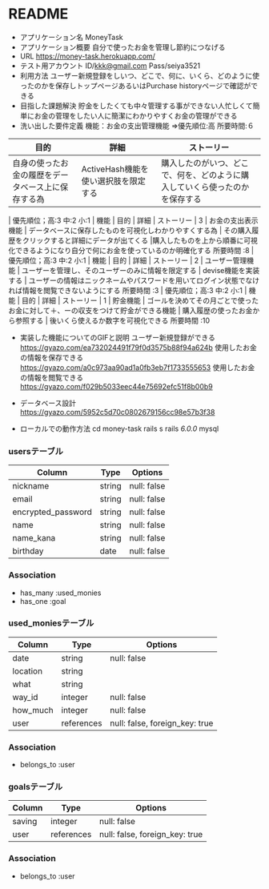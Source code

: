 # README

- アプリケーション名          MoneyTask     
- アプリケーション概要        自分で使ったお金を管理し節約につなげる 
- URL                      https://money-task.herokuapp.com/
- テスト用アカウント          ID/kkk@gmail.com  Pass/seiya3521
- 利用方法                  ユーザー新規登録をしいつ、どこで、何に、いくら、どのように使ったのかを保存しトップページあるいはPurchase historyページで確認ができる
- 目指した課題解決            貯金をしたくても中々管理する事ができない人忙しくて簡単にお金の菅理をしたい人に簡潔にわかりやすくお金の管理ができる
- 洗い出した要件定義
機能：お金の支出管理機能 =>優先順位:高 所要時間:６

| 目的                                         | 詳細                               | ストーリー                                                      |
| ------------------------------------------- | -------------------------------   | ---------------------------------------------------------------|
| 自身の使ったお金の履歴をデータベース上に保存する為   | ActiveHash機能を使い選択肢を限定する | 購入したのがいつ、どこで、何を、どのように購入していくら使ったのかを保存する |

| 優先順位；高:3 中:2 小:1 | 機能            | 目的                                           | 詳細                                       | ストーリー
| 3                     | お金の支出表示機能 | データベースに保存したものを可視化しわかりやすくする為 | その購入履歴をクリックすると詳細にデータが出てくる |購入したものを上から順番に可視化できるようになり自分で何にお金を使っているのか明確化する 所要時間 :8
| 優先順位；高:3 中:2 小:1 | 機能           | 目的                                       | 詳細               | ストーリー 
| 2                     | ユーザー管理機能 | ユーザーを管理し、そのユーザーのみに情報を限定する | devise機能を実装する | ユーザーの情報はニックネームやパスワードを用いてログイン状態でなければ情報を閲覧できないようにする 所要時間 :3
| 優先順位；高:3 中:2 小:1 | 機能           | 目的                                                                | 詳細                        | ストーリー 
| 1                     | 貯金機能        | ゴールを決めてその月ごとで使ったお金に対して＋、ーの収支をつけて貯金ができる機能 | 購入履歴の使ったお金から参照する | 後いくら使えるか数字を可視化できる 所要時間 :10

- 実装した機能についてのGIFと説明
 ユーザー新規登録ができる
 https://gyazo.com/ea732024491f79f0d3575b88f94a624b
 使用したお金の情報を保存できる
 https://gyazo.com/a0c973aa90ad1a0fb3eb7f1733555653
 使用したお金の情報を閲覧できる
 https://gyazo.com/f029b5033eec44e75692efc51f8b00b9

- データベース設計
https://gyazo.com/5952c5d70c0802679156cc98e57b3f38

- ローカルでの動作方法
 cd money-task
 rails s
 rails _6.0.0_
 mysql

### usersテーブル

| Column              | Type    | Options     |
| ------------------- | ------- | ----------- |
| nickname            | string  | null: false |
| email               | string  | null: false |
| encrypted_password  | string  | null: false |
| name                | string  | null: false |
| name_kana           | string  | null: false |
| birthday            | date    | null: false |

### Association
- has_many :used_monies
- has_one  :goal

### used_moniesテーブル

| Column           | Type       | Options                        |
| ---------------- | ---------- | ------------------------------ |
| date             | string     | null: false                    |
| location         | string     |                                |
| what             | string     |                                |
| way_id           | integer    | null: false                    |
| how_much         | integer    | null: false                    |
| user             | references | null: false, foreign_key: true |

### Association
- belongs_to :user

### goalsテーブル

| Column     | Type        | Options                        |
| ---------- | ----------- | ------------------------------ |
| saving     | integer     | null: false                    |
| user       | references  | null: false, foreign_key: true |

### Association
- belongs_to :user
